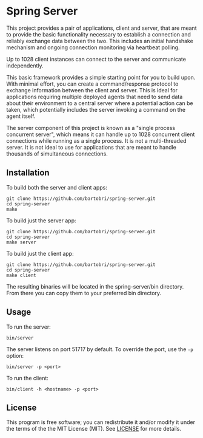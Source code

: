 Spring Server
=============

This project provides a pair of applications, client and server, that are meant to provide the basic
functionality necessary to establish a connection and reliably exchange data between the two. This
includes an initial handshake mechanism and ongoing connection monitoring via heartbeat polling.

Up to 1028 client instances can connect to the server and communicate independently.

This basic framework provides a simple starting point for you to build upon. With minimal
effort, you can create a command/response protocol to exchange information between the client and
server. This is ideal for applications requiring multiple deployed agents that need to send data
about their environment to a central server where a potential action can be taken, which potentially
includes the server invoking a command on the agent itself.

The server component of this project is known as a "single process concurrent server", which means
it can handle up to 1028 concurrent client connections while running as a single process. It is not
a multi-threaded server. It is not ideal to use for applications that are meant to handle thousands
of simultaneous connections.

Installation
------------

To build both the server and client apps:
```
git clone https://github.com/bartobri/spring-server.git
cd spring-server
make
```

To build just the server app:
```
git clone https://github.com/bartobri/spring-server.git
cd spring-server
make server
```

To build just the client app:
```
git clone https://github.com/bartobri/spring-server.git
cd spring-server
make client
```

The resulting binaries will be located in the spring-server/bin directory. From there you can copy them
to your preferred bin directory.

Usage
-----

To run the server:

```
bin/server
```

The server listens on port 51717 by default. To override the port, use the `-p` option:

```
bin/server -p <port> 
```

To run the client:

```
bin/client -h <hostname> -p <port>
```

License
-------

This program is free software; you can redistribute it and/or modify it under the terms of the the
MIT License (MIT). See [LICENSE](LICENSE) for more details.

